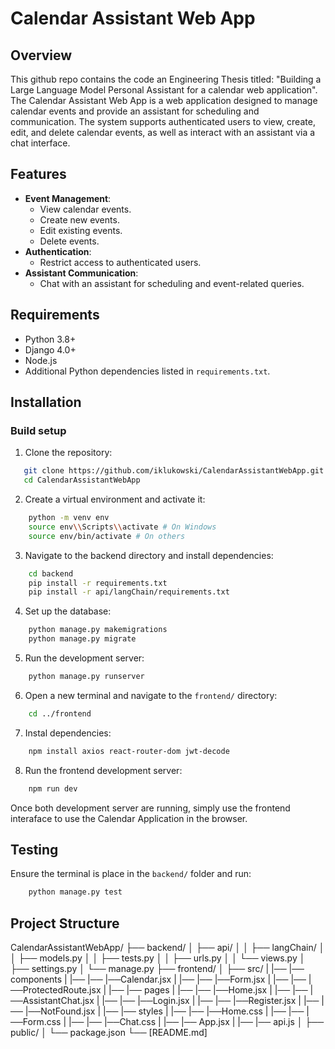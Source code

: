 # Calendar Assistant Web App

## Overview
This github repo contains the code an Engineering Thesis titled: "Building a Large Language Model Personal Assistant
for a calendar web application".
The Calendar Assistant Web App is a web application designed to manage calendar events and provide an assistant for scheduling and communication. The system supports authenticated users to view, create, edit, and delete calendar events, as well as interact with an assistant via a chat interface.

## Features
- **Event Management**:
  - View calendar events.
  - Create new events.
  - Edit existing events.
  - Delete events.
- **Authentication**:
  - Restrict access to authenticated users.
- **Assistant Communication**:
  - Chat with an assistant for scheduling and event-related queries.

## Requirements
- Python 3.8+
- Django 4.0+
- Node.js
- Additional Python dependencies listed in `requirements.txt`.

## Installation

### Build setup
1. Clone the repository:
```bash
   git clone https://github.com/iklukowski/CalendarAssistantWebApp.git
   cd CalendarAssistantWebApp
```

2. Create a virtual environment and activate it:
```bash
    python -m venv env
    source env\\Scripts\\activate # On Windows
    source env/bin/activate # On others
```

3. Navigate to the backend directory and install dependencies:
```bash
    cd backend
    pip install -r requirements.txt
    pip install -r api/langChain/requirements.txt
```

4. Set up the database:
```bash
    python manage.py makemigrations
    python manage.py migrate
```

5. Run the development server:
```bash
    python manage.py runserver
```

6. Open a new terminal and navigate to the `frontend/` directory:
```bash
    cd ../frontend
```

7. Instal dependencies:
```bash
    npm install axios react-router-dom jwt-decode
```

8. Run the frontend development server:
```bash
    npm run dev
```

Once both development server are running, simply use the frontend interaface to use the Calendar Application in the browser.

## Testing
Ensure the terminal is place in the `backend/` folder and run:
```bash
    python manage.py test
```

## Project Structure
CalendarAssistantWebApp/
├── backend/
│   ├── api/
│   │   ├── langChain/
│   │   ├── models.py
│   │   ├── tests.py
│   │   ├── urls.py
│   │   └── views.py
│   ├── settings.py
│   └── manage.py
├── frontend/
│   ├── src/
|   |── |── components
|   |── |── |──Calendar.jsx
|   |── |── |──Form.jsx
|   |── |── |──ProtectedRoute.jsx
|   |── |── pages
|   |── |── |──Home.jsx
|   |── |── |──AssistantChat.jsx
|   |── |── |──Login.jsx
|   |── |── |──Register.jsx
|   |── |── |──NotFound.jsx
|   |── |── styles
|   |── |── |──Home.css
|   |── |── |──Form.css
|   |── |── |──Chat.css
|   |── |── App.jsx
|   |── |── api.js
│   ├── public/
│   └── package.json
└── [README.md]

